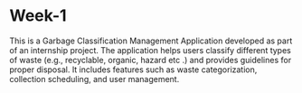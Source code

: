 # Week-1
This is a Garbage Classification Management Application developed as part of an internship project. The application helps users classify different types of waste (e.g., recyclable, organic, hazard etc .) and provides guidelines for proper disposal. It includes features such as waste categorization, collection scheduling, and user management. 
